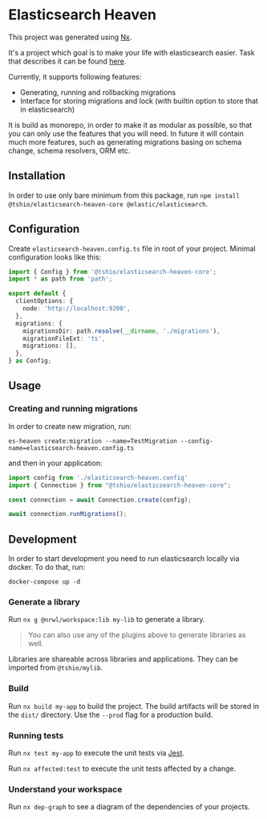 

# Elasticsearch Heaven

This project was generated using [Nx](https://nx.dev).

It's a project which goal is to make your life with elasticsearch easier. 
Task that describes it can be found [here](https://headstart.atlassian.net/browse/ZN-156).

Currently, it supports following features:

- Generating, running and rollbacking migrations
- Interface for storing migrations and lock (with builtin option to store that in elasticsearch)

It is build as monorepo, in order to make it as modular as possible, so that you can only use the features that you will need. In future it will contain much more features, such as generating migrations basing on schema change, schema resolvers, ORM etc.

## Installation

In order to use only bare minimum from this package, run `npm install @tshio/elasticsearch-heaven-core @elastic/elasticsearch`.

## Configuration

Create `elasticsearch-heaven.config.ts` file in root of your project. Minimal configuration looks like this:

```typescript
import { Config } from '@tshio/elasticsearch-heaven-core';
import * as path from 'path';

export default {
  clientOptions: {
    node: 'http://localhost:9200',
  },
  migrations: {
    migrationsDir: path.resolve(__dirname, './migrations'),
    migrationFileExt: 'ts',
    migrations: [],
  },
} as Config;

```

## Usage

### Creating and running migrations

In order to create new migration, run:
```shell
es-heaven create:migration --name=TestMigration --config-name=elasticsearch-heaven.config.ts
```

and then in your application:

```typescript
import config from './elasticsearch-heaven.config'
import { Connection } from "@tshio/elasticsearch-heaven-core";

const connection = await Connection.create(config);

await connection.runMigrations();
```

## Development

In order to start development you need to run elasticsearch locally via docker. To do that, run:

```shell
docker-compose up -d
```


### Generate a library

Run `nx g @nrwl/workspace:lib my-lib` to generate a library.

> You can also use any of the plugins above to generate libraries as well.

Libraries are shareable across libraries and applications. They can be imported from `@tshio/mylib`.

### Build

Run `nx build my-app` to build the project. The build artifacts will be stored in the `dist/` directory. Use the `--prod` flag for a production build.

### Running tests

Run `nx test my-app` to execute the unit tests via [Jest](https://jestjs.io).

Run `nx affected:test` to execute the unit tests affected by a change.

### Understand your workspace

Run `nx dep-graph` to see a diagram of the dependencies of your projects.
